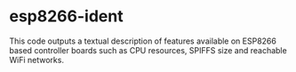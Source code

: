 # esp8266-ident
This code outputs a textual description of features available on ESP8266
based controller boards such as CPU resources, SPIFFS size and reachable
WiFi networks.